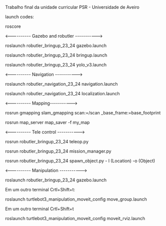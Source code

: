 Trabalho final da unidade curricular PSR - Universidade de Aveiro

launch codes:

roscore


<---------- Gazebo and robutler ----------->

roslaunch robutler_bringup_23_24 gazebo.launch

roslaunch robutler_bringup_23_24 bringup.launch

roslaunch robutler_bringup_23_24 yolo_v3.launch


<---------- Navigation ----------->

roslaunch robutler_navigation_23_24 navigation.launch

roslaunch robutler_navigation_23_24 localization.launch


<---------- Mapping----------->

rosrun gmapping slam_gmapping scan:=/scan _base_frame:=base_footprint

rosrun map_server map_saver -f my_map


<---------- Tele control ----------->

rosrun robutler_bringup_23_24 teleop.py

rosrun robutler_bringup_23_24 mission_manager.py

rosrun robutler_bringup_23_24 spawn_object.py - l (Location) -o (Object)

<---------- Manipulation ----------->

roslaunch robutler_bringup_23_24 gazebo.launch

Em um outro terminal Crtl+Shift+t:

roslaunch turtlebot3_manipulation_moveit_config move_group.launch

Em um outro terminal Crtl+Shift+t

roslaunch turtlebot3_manipulation_moveit_config moveit_rviz.launch




<!-- TODO: Change the dictionary from robutler_bringup to robutler_description (Change the launch and rospgk) -->